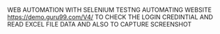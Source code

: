 WEB AUTOMATION WITH SELENIUM TESTNG
AUTOMATING WEBSITE https://demo.guru99.com/V4/
TO CHECK THE LOGIN CREDINTIAL 
AND READ EXCEL FILE DATA
AND ALSO TO CAPTURE SCREENSHOT 
